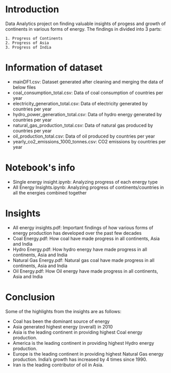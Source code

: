 # Introduction

Data Analytics project on finding valuable insights of progess and growth of continents in various forms of energy. The findings in divided into 3 parts:

    1. Progress of Continents
    2. Progress of Asia
    3. Progress of India


# Information of dataset

- mainDF1.csv: Dataset generated after cleaning and merging the data of below files
- coal_consumption_total.csv: Data of coal consumption of countries per year
- electricity_generation_total.csv: Data of electricity generated by countries per year 
- hydro_power_generation_total.csv: Data of hydro energy generated by countries per year
- natural_gas_production_total.csv: Data of natural gas produced by countries per year
- oil_production_total.csv: Data of oil produced by countries per year
- yearly_co2_emissions_1000_tonnes.csv: CO2 emissions by countries per year


# Notebook's info

- Single energy insight.ipynb: Analyzing progress of each energy type
- All Energy Insights.ipynb: Analyzing progress of continents/countries in all the energies combined together


# Insights

- All energy insights.pdf: Important findings of how various forms of energy production has developed over the past few decades
- Coal Energy.pdf: How coal have made progress in all continents, Asia and India
- Hydro Energy.pdf: How hydro energy have made progress in all continents, Asia and India
- Natural Gas Energy.pdf: Natural gas coal have made progress in all continents, Asia and India
- Oil Energy.pdf: How Oil energy have made progress in all continents, Asia and India

# Conclusion

Some of the highlights from the insights are as follows:
- Coal has been the dominant source of energy
- Asia generated highest energy (overall) in 2010
- Asia is the leading continent in providing highest Coal energy production.
- America is the leading continent in providing highest Hydro energy production.
- Europe is the leading continent in providing highest Natural Gas energy production. India’s growth has increased by 4 times since 1990.
- Iran is the leading contributor of oil in Asia.